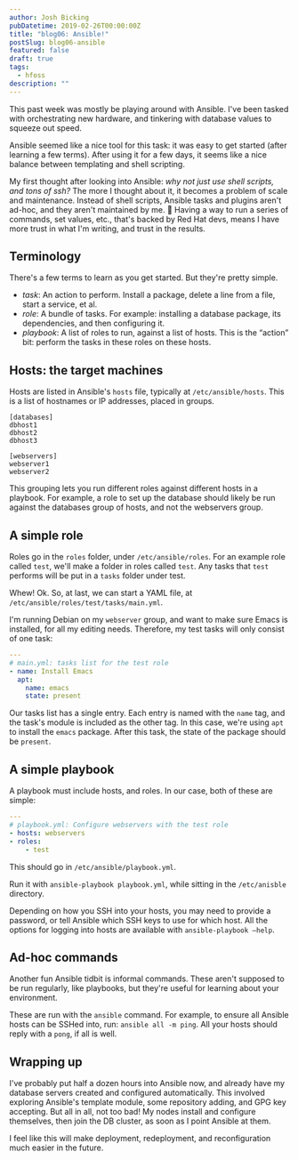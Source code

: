 ```yaml
---
author: Josh Bicking
pubDatetime: 2019-02-26T00:00:00Z
title: "blog06: Ansible!"
postSlug: blog06-ansible
featured: false
draft: true
tags:
  - hfoss
description: ""
---
```


This past week was mostly be playing around with Ansible. I've been tasked with orchestrating new hardware, and tinkering with database values to squeeze out speed.

Ansible seemed like a nice tool for this task: it was easy to get started (after learning a few terms). After using it for a few days, it seems like a nice balance between templating and shell scripting.

My first thought after looking into Ansible: _why not just use shell scripts, and tons of ssh?_ The more I thought about it, it becomes a problem of scale and maintenance. Instead of shell scripts, Ansible tasks and plugins aren't ad-hoc, and they aren't maintained by me. 🙂 Having a way to run a series of commands, set values, etc., that's backed by Red Hat devs, means I have more trust in what I'm writing, and trust in the results.

## Terminology

There's a few terms to learn as you get started. But they're pretty simple.

- *task*: An action to perform. Install a package, delete a line from a file, start a service, et al.
- *role*: A bundle of tasks. For example: installing a database package, its dependencies, and then configuring it.
- *playbook*: A list of roles to run, against a list of hosts. This is the “action” bit: perform the tasks in these roles on these hosts.

## Hosts: the target machines

Hosts are listed in Ansible's `hosts` file, typically at `/etc/ansible/hosts`. This is a list of hostnames or IP addresses, placed in groups.

```
[databases]
dbhost1
dbhost2
dbhost3

[webservers]
webserver1
webserver2
```

This grouping lets you run different roles against different hosts in a playbook. For example, a role to set up the database should likely be run against the databases group of hosts, and not the webservers group.

## A simple role

Roles go in the `roles` folder, under `/etc/ansible/roles`. For an example role called `test`, we'll make a folder in roles called `test`. Any tasks that `test` performs will be put in a `tasks` folder under test.

Whew! Ok. So, at last, we can start a YAML file, at `/etc/ansible/roles/test/tasks/main.yml`.

I'm running Debian on my `webserver` group, and want to make sure Emacs is installed, for all my editing needs. Therefore, my test tasks will only consist of one task:

```yaml
---
# main.yml: tasks list for the test role
- name: Install Emacs
  apt:
    name: emacs
    state: present
```

Our tasks list has a single entry. Each entry is named with the `name` tag, and the task's module is included as the other tag. In this case, we're using `apt` to install the `emacs` package. After this task, the state of the package should be `present`.

## A simple playbook

A playbook must include hosts, and roles. In our case, both of these are simple:

```yaml
---
# playbook.yml: Configure webservers with the test role
- hosts: webservers
- roles:
    - test
```

This should go in `/etc/ansible/playbook.yml`.

Run it with `ansible-playbook playbook.yml`, while sitting in the `/etc/anisble` directory.

Depending on how you SSH into your hosts, you may need to provide a password, or tell Ansible which SSH keys to use for which host. All the options for logging into hosts are available with `ansible-playbook –help`.

## Ad-hoc commands

Another fun Ansible tidbit is informal commands. These aren't supposed to be run regularly, like playbooks, but they're useful for learning about your environment.

These are run with the `ansible` command. For example, to ensure all Ansible hosts can be SSHed into, run: `ansible all -m ping`. All your hosts should reply with a `pong`, if all is well.

## Wrapping up

I've probably put half a dozen hours into Ansible now, and already have my database servers created and configured automatically. This involved exploring Ansible's template module, some repository adding, and GPG key accepting. But all in all, not too bad! My nodes install and configure themselves, then join the DB cluster, as soon as I point Ansible at them.

I feel like this will make deployment, redeployment, and reconfiguration much easier in the future.
